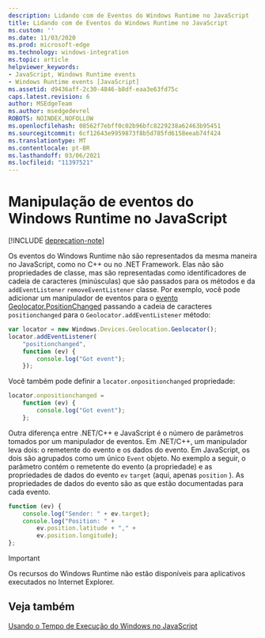 ```yaml
---
description: Lidando com de Eventos do Windows Runtime no JavaScript
title: Lidando com de Eventos do Windows Runtime no JavaScript
ms.custom: ''
ms.date: 11/03/2020
ms.prod: microsoft-edge
ms.technology: windows-integration
ms.topic: article
helpviewer_keywords:
- JavaScript, Windows Runtime events
- Windows Runtime events [JavaScript]
ms.assetid: d9436aff-2c30-4846-b8df-eaa3e63fd75c
caps.latest.revision: 6
author: MSEdgeTeam
ms.author: msedgedevrel
ROBOTS: NOINDEX,NOFOLLOW
ms.openlocfilehash: 08562f7ebff0c02b96bfc8229238a62463b95451
ms.sourcegitcommit: 6cf12643e9959873f8b5d785fd6158eeab74f424
ms.translationtype: MT
ms.contentlocale: pt-BR
ms.lasthandoff: 03/06/2021
ms.locfileid: "11397521"
---
```

# <a name="handling-windows-runtime-events-in-javascript"></a>Manipulação de eventos do Windows Runtime no JavaScript  

[!INCLUDE [deprecation-note](../includes/legacy-edge-note.md)]  

Os eventos do Windows Runtime não são representados da mesma maneira no JavaScript, como no C++ ou no .NET Framework.  Elas não são propriedades de classe, mas são representadas como identificadores de cadeia de caracteres \(minúsculas\) que são passados para os métodos e da `addEventListener` `removeEventListener` classe.  Por exemplo, você pode adicionar um manipulador de eventos para o [evento Geolocator.PositionChanged][UwpWindowsGeolocationGeolocatorDevicesPositionChanged] passando a cadeia de caracteres `positionchanged` para o `Geolocator.addEventListener` método:  

```javascript  
var locator = new Windows.Devices.Geolocation.Geolocator();
locator.addEventListener(
    "positionchanged",
    function (ev) {
        console.log("Got event");
    });
```  

Você também pode definir a `locator.onpositionchanged` propriedade:  

```javascript
locator.onpositionchanged =
    function (ev) {
        console.log("Got event");
    };
```  

Outra diferença entre .NET/C++ e JavaScript é o número de parâmetros tomados por um manipulador de eventos.  Em .NET/C++, um manipulador leva dois: o remetente do evento e os dados do evento.  Em JavaScript, os dois são agrupados como um único `Event` objeto.  No exemplo a seguir, o parâmetro contém o remetente do evento \(a propriedade\) e as propriedades de dados do evento `ev` `target` \(aqui, apenas `position` \).  As propriedades de dados do evento são as que estão documentadas para cada evento.  

```javascript
function (ev) {
    console.log("Sender: " + ev.target);
    console.log("Position: " +
        ev.position.latitude + "," +
        ev.position.longitude);
};
```  

> [!IMPORTANT]
> Os recursos do Windows Runtime não estão disponíveis para aplicativos executados no Internet Explorer.  

## <a name="see-also"></a>Veja também  

[Usando o Tempo de Execução do Windows no JavaScript][WindowsRuntimeJavascript]  

 <!-- links -->  

[WindowsRuntimeJavascript]: ./using-the-windows-runtime-in-javascript.md "Usando o Tempo de Execução do Windows no JavaScript | Microsoft Docs"  

[UwpWindowsGeolocationGeolocatorDevicesPositionChanged]: /uwp/api/Windows.Devices.Geolocation.Geolocator#Windows_Devices_Geolocation_Geolocator_PositionChanged "Classe Geolocator | Microsoft Docs"  
